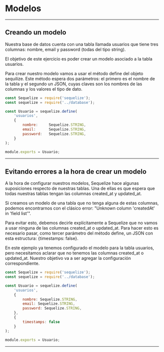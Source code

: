 # Modelos

---

## Creando un modelo

Nuestra base de datos cuenta con una tabla llamada usuarios que tiene tres columnas: nombre, email y password (todas del tipo string).

El objetivo de este ejercicio es poder crear un modelo asociado a la tabla usuarios.

Para crear nuestro modelo vamos a usar el método define del objeto sequilize. Este método espera dos parámetros: el primero es el nombre de la tabla y el segundo un JSON, cuyas claves son los nombres de las columnas y los valores el tipo de dato.

``` js
const Sequelize = require('sequelize');
const sequelize = require('../database'); 

const Usuario = sequelize.define(
    'usuarios',
    {
        nombre: 	Sequelize.STRING,
	    email:		Sequelize.STRING,
	    password:	Sequelize.STRING,
    }
);

module.exports = Usuario;
```

---

## Evitando errores a la hora de crear un modelo

A la hora de configurar nuestros modelos, Sequelize hace algunas suposiciones respecto de nuestras tablas. Una de ellas es que espera que todas nuestras tablas tengan las columnas created_at y updated_at.

Si creamos un modelo de una tabla que no tenga alguna de estas columnas, podemos encontrarnos con el clásico error: "Unknown column 'createdAt' in 'field list'".

Para evitar esto, debemos decirle explícitamente a Sequelize que no vamos a usar ninguna de las columnas created_at o updated_at. Para hacer esto es necesario pasar, como tercer parámetro del método define, un JSON con esta estructura: {timestamps: false}.

En este ejemplo ya tenemos configurado el modelo para la tabla usuarios, pero necesitamos aclarar que no tenemos las columnas created_at o updated_at. Nuestro objetivo va a ser agregar la configuración correspondiente.

``` js
const Sequelize = require('sequelize');
const sequelize = require('../database'); 

const Usuario = sequelize.define(
    'usuarios',
    {
        nombre: Sequelize.STRING,
        email: Sequelize.STRING,
        password: Sequelize.STRING,
    },
    {
        timestamps: false
    }
); 

module.exports = Usuario;
```

---